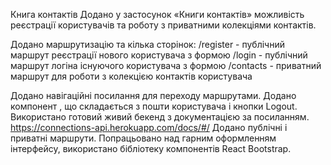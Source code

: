 Книга контактів
Додано у застосунок «Книги контактів» можливість реєстрації користувачів та роботу з приватними колекціями контактів.

Додано маршрутизацію та кілька сторінок:
/register - публічний маршрут реєстрації нового користувача з формою
/login - публічний маршрут логіна існуючого користувача з формою
/contacts - приватний маршрут для роботи з колекцією контактів користувача

Додано навігаційні посилання для переходу маршрутами.
Додано компонент <UserMenu>, що складається з пошти користувача і кнопки Logout.
Використано готовий живий бекенд з документацією за посиланням. https://connections-api.herokuapp.com/docs/#/
Додано публічні і приватні маршрути.
Попрацьовано над гарним оформленням інтерфейсу, використано бібліотеку компонентів React Bootstrap.
